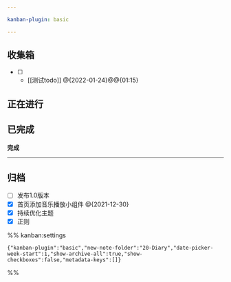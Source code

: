 ```yaml
---

kanban-plugin: basic

---
```


## 收集箱

- [ ] - [[测试todo]] @{2022-01-24}@@{01:15}


## 正在进行



## 已完成

**完成**


***

## 归档

- [ ] 发布1.0版本
- [x] 首页添加音乐播放小组件 @{2021-12-30}
- [x] 持续优化主题
- [x] 正则 

%% kanban:settings
```
{"kanban-plugin":"basic","new-note-folder":"20-Diary","date-picker-week-start":1,"show-archive-all":true,"show-checkboxes":false,"metadata-keys":[]}
```
%%